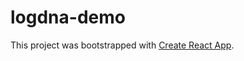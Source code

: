 # logdna-demo

This project was bootstrapped with [Create React App](https://github.com/facebook/create-react-app).
